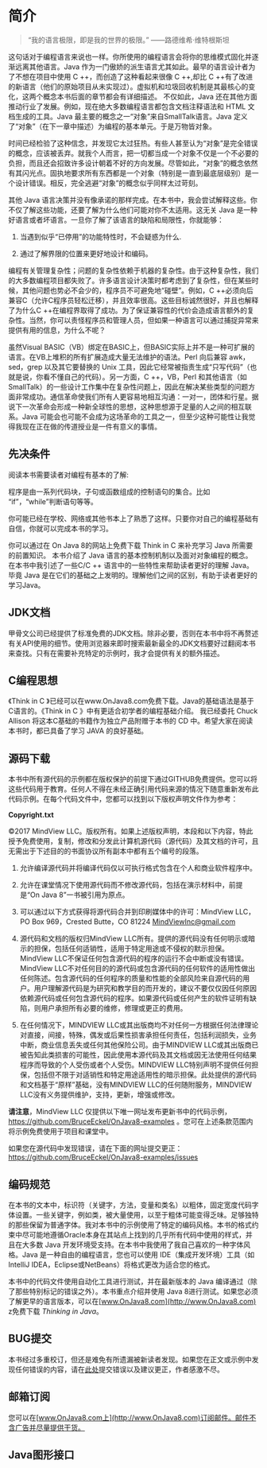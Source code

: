 
# 简介

> “我的语言极限，即是我的世界的极限。” ——路德维希·维特根斯坦

这句话对于编程语言来说也一样。你所使用的编程语言会将你的思维模式固化并逐渐远离其他语言。Java 作为一门傲娇的派生语言尤其如此。最早的语言设计者为了不想在项目中使用 C ++，而创造了这种看起来很像 C ++,却比 C ++有了改进的新语言（他们的原始项目从未实现过）。虚拟机和垃圾回收机制是其最核心的变化，这两个概念本书后面的章节都会有详细描述。 不仅如此，Java 还在其他方面推动行业了发展。例如，现在绝大多数编程语言都包含文档注释语法和 HTML 文档生成的工具。Java 最主要的概念之一“对象”来自SmallTalk语言。Java 定义了“对象”（在下一章中描述）为编程的基本单元。于是万物皆对象。

时间已经检验了这种信念，并发现它太过狂热。有些人甚至认为“对象”是完全错误的概念，应该被丢弃。就我个人而言，把一切都当成一个对象不仅是一个不必要的负担，而且还会招致许多设计朝着不好的方向发展。尽管如此，“对象”的概念依然有其闪光点。固执地要求所有东西都是一个对象（特别是一直到最底层级别）是一个设计错误。相反，完全逃避“对象”的概念似乎同样太过苛刻。

其他 Java 语言决策并没有像承诺的那样完成。在本书中，我会尝试解释这些。你不仅了解这些功能，还要了解为什么他们可能对你不太适用。这无关 Java 是一种好语言或者坏语言。一旦你了解了该语言的缺陷和局限性，你就能够：

1. 当遇到似乎“已停用”的功能特性时，不会疑惑为什么.

2. 通过了解界限的位置来更好地设计和编码。

编程有关管理复杂性；问题的复杂性依赖于机器的复杂性。由于这种复杂性，我们的大多数编程项目都失败了。许多语言设计决策时都考虑到了复杂性，但在某些时候，其他问题也势必不会少的，程序员不可避免地“碰壁”。例如，C ++必须向后兼容C（允许C程序员轻松迁移），并且效率很高。这些目标诚然很好，并且也解释了为什么C ++在编程界取得了成功。为了保证兼容性的代价会造成语言额外的复杂性。当然，你可以责怪程序员和管理人员，但如果一种语言可以通过捕捉异常来提供有用的信息，为什么不呢？

虽然Visual BASIC（VB）绑定在BASIC上，但BASIC实际上并不是一种可扩展的语言。在VB上堆积的所有扩展造成大量无法维护的语法。Perl 向后兼容 awk，sed，grep 以及其它要替换的 Unix 工具，因此它经常被指责生成“只写代码”（也就是说，你看不懂自己的代码）。另一方面，C ++，VB，Perl 和其他语言（如 SmallTalk）的一些设计工作集中在复杂性问题上，因此在解决某些类型的问题方面非常成功。通信革命使我们所有人更容易地相互沟通：一对一，团体和行星。据说下一次革命会形成一种新全球性的思想，这种思想源于足量的人之间的相互联系。Java 可能会也可能不会成为这场革命的工具之一，但至少这种可能性让我觉得我现在正在做的传道授业是一件有意义的事情。




## 先决条件

阅读本书需要读者对编程有基本的了解:

程序是由一系列代码块，子句或函数组成的控制语句的集合。比如 “if”，“while”判断语句等等。

你可能已经在学校、网络或其他书本上了熟悉了这样。只要你对自己的编程基础有自信，你就可以完成本书的学习。

你可以通过在 On Java 8的网站上免费下载 Think in C 来补充学习 Java 所需要的前置知识。 本书介绍了 Java 语言的基本控制机制以及面对对象编程的概念。在本书中我引述了一些C/C ++ 语言中的一些特性来帮助读者更好的理解 Java。 毕竟 Java 是在它们的基础之上发明的。理解他们之间的区别，有助于读者更好的学习Java。 


## JDK文档

甲骨文公司已经提供了标准免费的JDK文档。除非必要，否则在本书中将不再赘述有关API使用的细节。使用浏览器来即时搜索最新最全的JDK文档要好过翻阅本书来查找。只有在需要补充特定的示例时，我才会提供有关的额外描述。


## C编程思想

《Think in C 》已经可以在www.OnJava8.com免费下载。Java的基础语法是基于C语言的。《Think in C 》中有更适合初学者的编程基础介绍。 我已经委托 Chuck Allison 将这本C基础的书籍作为独立产品附赠于本书的 CD 中。希望大家在阅读本书时，都已具备了学习 JAVA 的良好基础。


## 源码下载

本书中所有源代码的示例都在版权保护的前提下通过GITHUB免费提供。您可以将这些代码用于教育。任何人不得在未经正确引用代码来源的情况下随意重新发布此代码示例。在每个代码文件中，您都可以找到以下版权声明文件作为参考：

**Copyright.txt**

©2017 MindView LLC。版权所有。如果上述版权声明，本段和以下内容，特此授予免费使用，复制，修改和分发此计算机源代码（源代码）及其文档的许可，且无需出于下述目的的书面协议所有副本中都有五个编号的段落。

1. 允许编译源代码并将编译代码仅以可执行格式包含在个人和商业软件程序中。

2. 允许在课堂情况下使用源代码而不修改源代码，包括在演示材料中，前提是“On Java 8”一书被引用为原点。

3. 可以通过以下方式获得将源代码合并到印刷媒体中的许可：MindView LLC，PO Box 969，Crested Butte，CO 81224 MindViewInc@gmail.com 

4. 源代码和文档的版权归MindView LLC所有。提供的源代码没有任何明示或暗示的担保，包括任何适销性，适用于特定用途或不侵权的默示担保。MindView LLC不保证任何包含源代码的程序的运行不会中断或没有错误。MindView LLC不对任何目的的源代码或包含源代码的任何软件的适用性做出任何陈述。包含源代码的任何程序的质量和性能的全部风险来自源代码的用户。用户理解源代码是为研究和教学目的而开发的，建议不要仅仅因任何原因依赖源代码或任何包含源代码的程序。如果源代码或任何产生的软件证明有缺陷，则用户承担所有必要的维修，修理或更正的费用。

5. 在任何情况下，MINDVIEW LLC或其出版商均不对任何一方根据任何法律理论对直接，间接，特殊，偶发或后果性损害承担任何责任，包括利润损失，业务中断，商业信息丢失或任何其他保险公司。由于MINDVIEW LLC或其出版商已被告知此类损害的可能性，因此使用本源代码及其文档或因无法使用任何结果程序而导致的个人受伤或者个人受伤。MINDVIEW LLC特别声明不提供任何担保，包括但不限于对适销性和特定用途适用性的暗示担保。此处提供的源代码和文档基于“原样”基础，没有MINDVIEW LLC的任何随附服务，MINDVIEW LLC没有义务提供维护，支持，更新，增强或修改。


**请注意**，MindView LLC 仅提供以下唯一网址发布更新书中的代码示例，https://github.com/BruceEckel/OnJava8-examples 。您可在上述条款范围内将示例免费使用于项目和课堂中。

如果您在源代码中发现错误，请在下面的网址提交更正：https://github.com/BruceEckel/OnJava8-examples/issues 


## 编码规范

在本书的文本中，标识符（关键字，方法，变量和类名）以粗体，固定宽度代码字体设置。一些关键字，例如类，被大量使用，以至于粗体可能变得乏味。足够独特的那些保留为普通字体。我对本书中的示例使用了特定的编码风格。本书的格式约束中尽可能地遵循Oracle本身在其站点上找到的几乎所有代码中使用的样式，并且在大多数 Java 开发环境受支持。在本书中我使用了我自己喜欢的一种字体风格。Java 是一种自由的编程语言，您也可以使用 IDE（集成开发环境）工具（如IntelliJ IDEA，Eclipse或NetBeans）将格式更改为适合您的格式。

本书中的代码文件使用自动化工具进行测试，并在最新版本的 Java 编译通过（除了那些特别标记的错误之外）。本书重点介绍并使用 Java 8进行测试。如果您必须了解更早的语言版本，可以在[www.OnJava8.com](http://www.OnJava8.com) z免费下载 *Thinking in Java*。


## BUG提交

本书经过多重校订，但还是难免有所遗漏被新读者发现。如果您在正文或示例中发现任何错误的内容，请在[此处](https://github.com/BruceEckel/OnJava8-examples/issues)提交错误以及建议更正，作者感激不尽。


## 邮箱订阅

您可以在[www.OnJava8.com上](http://www.OnJava8.com)订阅邮件。邮件不含广告并尽量提供干货。


## Java图形接口









<!-- 分页 -->
<div style="page-break-after: always;"></div>
